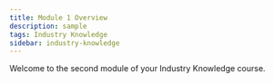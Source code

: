 ```yaml
---
title: Module 1 Overview
description: sample
tags: Industry Knowledge
sidebar: industry-knowledge
---
```


Welcome to the second module of your Industry Knowledge course.
